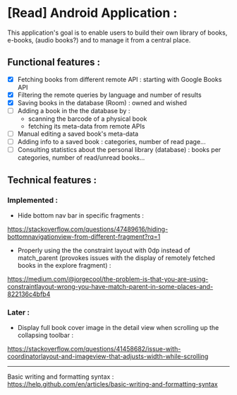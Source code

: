 # [Read] Android Application :

This application's goal is to enable users to build their own library of books, e-books, (audio books?) and to manage it from a central place.

## <b>Functional features :</b>

- [x] Fetching books from different remote API : starting with Google Books API
- [x] Filtering the remote queries by language and number of results
- [x] Saving books in the database (Room) : owned and wished
- [ ] Adding a book in the the database by :
  - scanning the barcode of a physical book
  - fetching its meta-data from remote APIs
- [ ] Manual editing a saved book's meta-data
- [ ] Adding info to a saved book : categories, number of read page...
- [ ] Consulting statistics about the personal library (database) : books per categories, number of read/unread books...

## <b>Technical features :</b>

### Implemented :

- Hide bottom nav bar in specific fragments :

https://stackoverflow.com/questions/47489616/hiding-bottomnavigationview-from-different-fragment?rq=1

- Properly using the the constraint layout with 0dp instead of match_parent (provokes issues with the display of remotely fetched books in the explore fragment) :

https://medium.com/@jorgecool/the-problem-is-that-you-are-using-constraintlayout-wrong-you-have-match-parent-in-some-places-and-822136c4bfb4

### Later :

- Display full book cover image in the detail view when scrolling up the collapsing toolbar :

https://stackoverflow.com/questions/41458682/issue-with-coordinatorlayout-and-imageview-that-adjusts-width-while-scrolling


------------------------------------
Basic writing and formatting syntax :
https://help.github.com/en/articles/basic-writing-and-formatting-syntax
